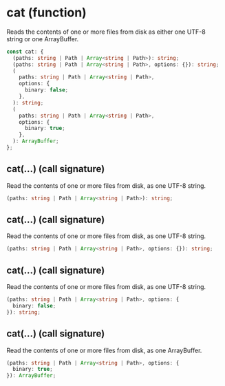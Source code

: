 # cat (function)

Reads the contents of one or more files from disk as either one UTF-8 string
or one ArrayBuffer.

```ts
const cat: {
  (paths: string | Path | Array<string | Path>): string;
  (paths: string | Path | Array<string | Path>, options: {}): string;
  (
    paths: string | Path | Array<string | Path>,
    options: {
      binary: false;
    },
  ): string;
  (
    paths: string | Path | Array<string | Path>,
    options: {
      binary: true;
    },
  ): ArrayBuffer;
};
```

## cat(...) (call signature)

Read the contents of one or more files from disk, as one UTF-8 string.

```ts
(paths: string | Path | Array<string | Path>): string;
```

## cat(...) (call signature)

Read the contents of one or more files from disk, as one UTF-8 string.

```ts
(paths: string | Path | Array<string | Path>, options: {}): string;
```

## cat(...) (call signature)

Read the contents of one or more files from disk, as one UTF-8 string.

```ts
(paths: string | Path | Array<string | Path>, options: {
  binary: false;
}): string;
```

## cat(...) (call signature)

Read the contents of one or more files from disk, as one ArrayBuffer.

```ts
(paths: string | Path | Array<string | Path>, options: {
  binary: true;
}): ArrayBuffer;
```
